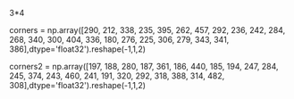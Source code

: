 3*4

corners = np.array([290, 212, 338, 235, 395, 262, 457, 292, 236, 242, 284, 268, 340, 300, 404, 336, 180, 276, 225, 306, 279, 343, 341, 386],dtype='float32').reshape(-1,1,2)

corners2 = np.array([197, 188, 280, 187, 361, 186, 440, 185, 194, 247, 284, 245, 374, 243, 460, 241, 191, 320, 292, 318, 388, 314, 482, 308],dtype='float32').reshape(-1,1,2)
